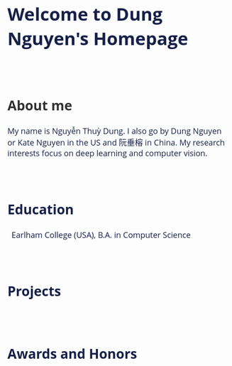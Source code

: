 <h1 style="color:#16214a; font-family:Open Sans; font-size:40px">Welcome to Dung Nguyen's Homepage</h1>
<br/>
<br/>
<h2 style="color:rgb(50,50,50); font-family:Open Sans; font-size:30px">About me</h2>
  <p style="font-size:18px; font-family:Open Sans; color:#16214a">
  My name is Nguyễn Thuỳ Dung. I also go by Dung Nguyen or Kate Nguyen in the US and 阮垂榕 in China. My research interests focus on deep learning and computer vision.
  </p>
<br/>
<br/>

<h2 style="color:#16214a; font-family:Open Sans; font-size:30px">Education</h2>
  <p style="font-size:18px; font-family:Open Sans; color:#16214a">
    <i class="fas fa-graduation-cap fa-lg" style="color: rgb(70,70,70)"></i>&nbsp; Earlham College (USA), B.A. in Computer Science
  </p>                                                                     
<br/>
<br/>

<h2 style="color:#16214a; font-family:Open Sans; font-size:30px">Projects</h2>
  <p style="font-size:18px; font-family:Open Sans; color:#16214a">
  </p>
<br/>
<br/>

<h2 style="color:#16214a; font-family:Open Sans; font-size:30px">Awards and Honors</h2>
  <p style="font-size:18px; font-family:Open Sans; color:#16214a">
  </p>
<br/>
<br/>
